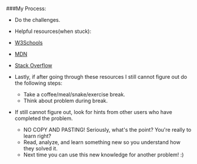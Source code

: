 ###My Process:
  * Do the challenges.
  
  * Helpful resources(when stuck):    
   * [W3Schools](http://www.w3schools.com/js/)    
   * [MDN](https://developer.mozilla.org/en-US/docs/Web/JavaScript)
   * [Stack Overflow](http://stackoverflow.com/)
       
  * Lastly, if after going through these resources I still cannot figure out do the following steps:
    * Take a coffee/meal/snake/exercise break.
    * Think about problem during break.
    
  * If still cannot figure out, look for hints from other users who have completed the problem.
    * NO COPY AND PASTING! Seriously, what's the point? You're really to learn right?
    * Read, analyze, and learn something new so you understand how they solved it.
    * Next time you can use this new knowledge for another problem! :)
  

